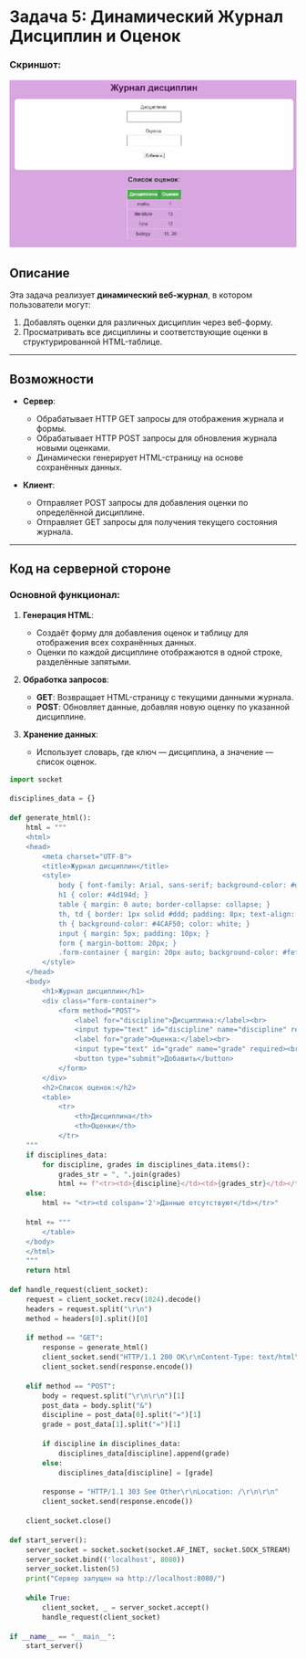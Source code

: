 # Задача 5: Динамический Журнал Дисциплин и Оценок


### Скриншот:
![Результат выполнения задачи 5](images/task5.jpg)


## Описание
Эта задача реализует **динамический веб-журнал**, в котором пользователи могут:
1. Добавлять оценки для различных дисциплин через веб-форму.
2. Просматривать все дисциплины и соответствующие оценки в структурированной HTML-таблице.

---

## Возможности
- **Сервер**:
  - Обрабатывает HTTP GET запросы для отображения журнала и формы.
  - Обрабатывает HTTP POST запросы для обновления журнала новыми оценками.
  - Динамически генерирует HTML-страницу на основе сохранённых данных.

- **Клиент**:
  - Отправляет POST запросы для добавления оценки по определённой дисциплине.
  - Отправляет GET запросы для получения текущего состояния журнала.

---

## Код на серверной стороне

### Основной функционал:
1. **Генерация HTML**:
   - Создаёт форму для добавления оценок и таблицу для отображения всех сохранённых данных.
   - Оценки по каждой дисциплине отображаются в одной строке, разделённые запятыми.

2. **Обработка запросов**:
   - **GET**: Возвращает HTML-страницу с текущими данными журнала.
   - **POST**: Обновляет данные, добавляя новую оценку по указанной дисциплине.

3. **Хранение данных**:
   - Использует словарь, где ключ — дисциплина, а значение — список оценок.

```python
import socket

disciplines_data = {}

def generate_html():
    html = """
    <html>
    <head>
        <meta charset="UTF-8">
        <title>Журнал дисциплин</title>
        <style>
            body { font-family: Arial, sans-serif; background-color: #d8a7e1; color: #333; text-align: center; }
            h1 { color: #4d194d; }
            table { margin: 0 auto; border-collapse: collapse; }
            th, td { border: 1px solid #ddd; padding: 8px; text-align: center; }
            th { background-color: #4CAF50; color: white; }
            input { margin: 5px; padding: 10px; }
            form { margin-bottom: 20px; }
            .form-container { margin: 20px auto; background-color: #fefefe; padding: 20px; border-radius: 10px; width: 50%; }
        </style>
    </head>
    <body>
        <h1>Журнал дисциплин</h1>
        <div class="form-container">
            <form method="POST">
                <label for="discipline">Дисциплина:</label><br>
                <input type="text" id="discipline" name="discipline" required><br><br>
                <label for="grade">Оценка:</label><br>
                <input type="text" id="grade" name="grade" required><br><br>
                <button type="submit">Добавить</button>
            </form>
        </div>
        <h2>Список оценок:</h2>
        <table>
            <tr>
                <th>Дисциплина</th>
                <th>Оценки</th>
            </tr>
    """
    if disciplines_data:
        for discipline, grades in disciplines_data.items():
            grades_str = ", ".join(grades)
            html += f"<tr><td>{discipline}</td><td>{grades_str}</td></tr>"
    else:
        html += "<tr><td colspan='2'>Данные отсутствуют</td></tr>"

    html += """
        </table>
    </body>
    </html>
    """
    return html

def handle_request(client_socket):
    request = client_socket.recv(1024).decode()
    headers = request.split("\r\n")
    method = headers[0].split()[0]

    if method == "GET":
        response = generate_html()
        client_socket.send("HTTP/1.1 200 OK\r\nContent-Type: text/html\r\n\r\n".encode())
        client_socket.send(response.encode())

    elif method == "POST":
        body = request.split("\r\n\r\n")[1]
        post_data = body.split("&")
        discipline = post_data[0].split("=")[1]
        grade = post_data[1].split("=")[1]

        if discipline in disciplines_data:
            disciplines_data[discipline].append(grade)
        else:
            disciplines_data[discipline] = [grade]

        response = "HTTP/1.1 303 See Other\r\nLocation: /\r\n\r\n"
        client_socket.send(response.encode())

    client_socket.close()

def start_server():
    server_socket = socket.socket(socket.AF_INET, socket.SOCK_STREAM)
    server_socket.bind(('localhost', 8080))
    server_socket.listen(5)
    print("Сервер запущен на http://localhost:8080/")

    while True:
        client_socket, _ = server_socket.accept()
        handle_request(client_socket)

if __name__ == "__main__":
    start_server()
```